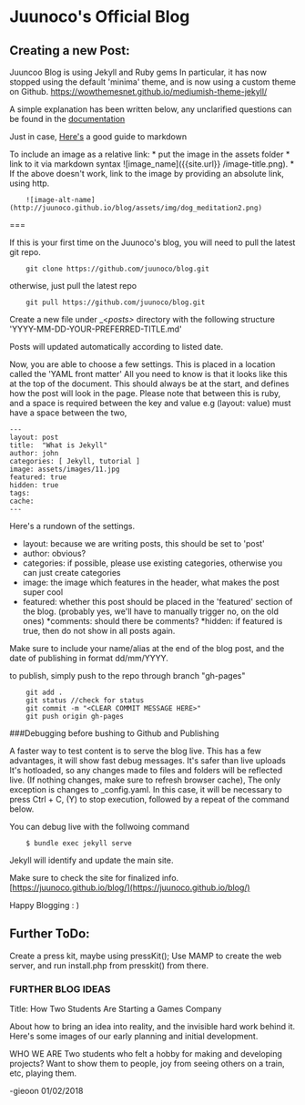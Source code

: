 # Juunoco's Official Blog

## Creating a new Post:

Juuncoo Blog is using Jekyll and Ruby gems
In particular, it has now stopped using the default 'minima' theme, and is now using a custom theme on Github.
https://wowthemesnet.github.io/mediumish-theme-jekyll/


A simple explanation has been written below, any unclarified questions can be found in the [documentation](https://jekyllrb.com/docs/usage/)

Just in case, [Here's](https://github.com/adam-p/markdown-here/wiki/Markdown-Cheatsheet) a good guide to markdown 

To include an image as a relative link:
	* put the image in the assets folder
	* link to it via markdown syntax ![image_name]({{site.url}} /image-title.png).
	* If the above doesn't work, link to the image by providing an absolute link, using http.

```
	![image-alt-name](http://juunoco.github.io/blog/assets/img/dog_meditation2.png)

```


	
===



If this is your first time on the Juunoco's blog, you will need to pull the latest git repo.
```
	git clone https://github.com/juunoco/blog.git
```

otherwise, just pull the latest repo
```
	git pull https://github.com/juunoco/blog.git
```

Create a new file under _<_posts>_ directory with the following structure
'YYYY-MM-DD-YOUR-PREFERRED-TITLE.md'

Posts will updated automatically according to listed date.	

Now, you are able to choose a few settings. This is placed in a location called the 'YAML front matter'
All you need to know is that it looks like this at the top of the document. This should always be at the start, and defines how the post will look in the page.
Please note that between this is ruby, and a space is required between the key and value e.g (layout: value) must have a space between the two, 

```
---
layout: post
title:  "What is Jekyll"
author: john
categories: [ Jekyll, tutorial ]
image: assets/images/11.jpg
featured: true
hidden: true
tags: 
cache: 
---
```

Here's a rundown of the settings.
* layout: because we are writing posts, this should be set to 'post'
* author: obvious?
* categories: if possible, please use existing categories, otherwise you can just create categories
* image: the image which features in the header, what makes the post super cool
* featured: whether this post should be placed in the 'featured' section of the blog. (probably yes, we'll have to manually trigger no, on the old ones)
*comments: should there be comments?
*hidden: if featured is true, then do not show in all posts again.


Make sure to include your name/alias at the end of the blog post, and the date of publishing in format dd/mm/YYYY.

to publish, simply push to the repo through branch "gh-pages"
```
	git add .
	git status //check for status
	git commit -m "<CLEAR COMMIT MESSAGE HERE>"
	git push origin gh-pages
``` 

###Debugging before bushing to Github and Publishing

A faster way to test content is to serve the blog live.
This has a few advantages, it will show fast debug messages. 
It's safer than live uploads
It's hotloaded, so any changes made to files and folders will be reflected live. (If nothing changes, make sure to refresh browser cache), The only exception is changes to _config.yaml. In this case, it will be necessary to press Ctrl + C, (Y) to stop execution, followed by a repeat of the command below.


You can debug live with the follwoing command
```
	$ bundle exec jekyll serve
```


Jekyll will identify and update the main site.

Make sure to check the site for finalized info.
[https://juunoco.github.io/blog/](https://juunoco.github.io/blog/)


Happy Blogging : )


## Further ToDo:

Create a press kit, maybe using pressKit();
Use MAMP to create the web server, and run install.php from presskit() from there.


### FURTHER BLOG IDEAS

Title:
How Two Students Are Starting a Games Company

About how to bring an idea into reality, and the invisible hard work behind it.
Here's some images of our early planning and initial development.

WHO WE ARE
Two students who felt a hobby for making and developing projects?
Want to show them to people, joy from seeing others on a train, etc, playing them.


-gieoon 01/02/2018
